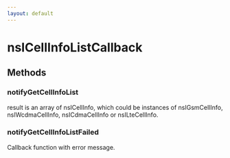 ```yaml
---
layout: default
---
```


# nsICellInfoListCallback #

## Methods ##

### notifyGetCellInfoList ###

result is an array of nsICellInfo, which could be instances of
nsIGsmCellInfo, nsIWcdmaCellInfo, nsICdmaCellInfo or nsILteCellInfo.


### notifyGetCellInfoListFailed ###

Callback function with error message.

